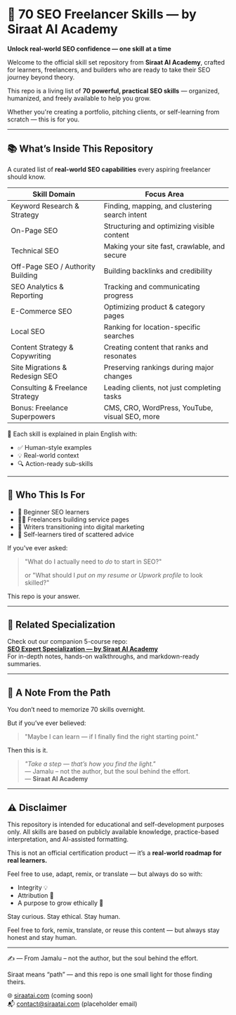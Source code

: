 # 📘 70 SEO Freelancer Skills — by Siraat AI Academy
**Unlock real-world SEO confidence — one skill at a time**

Welcome to the official skill set repository from **Siraat AI Academy**, crafted for learners, freelancers, and builders who are ready to take their SEO journey beyond theory.

This repo is a living list of **70 powerful, practical SEO skills** — organized, humanized, and freely available to help you grow. 

Whether you're creating a portfolio, pitching clients, or self-learning from scratch — this is for you.

---

## 📚 What’s Inside This Repository
A curated list of **real-world SEO capabilities** every aspiring freelancer should know.

| Skill Domain                          | Focus Area                                             |
|--------------------------------------|--------------------------------------------------------|
| Keyword Research & Strategy          | Finding, mapping, and clustering search intent         |
| On-Page SEO                          | Structuring and optimizing visible content             |
| Technical SEO                        | Making your site fast, crawlable, and secure           |
| Off-Page SEO / Authority Building    | Building backlinks and credibility                     |
| SEO Analytics & Reporting            | Tracking and communicating progress                    |
| E-Commerce SEO                       | Optimizing product & category pages                    |
| Local SEO                            | Ranking for location-specific searches                 |
| Content Strategy & Copywriting       | Creating content that ranks and resonates              |
| Site Migrations & Redesign SEO       | Preserving rankings during major changes               |
| Consulting & Freelance Strategy      | Leading clients, not just completing tasks             |
| Bonus: Freelance Superpowers         | CMS, CRO, WordPress, YouTube, visual SEO, more         |

🧰 Each skill is explained in plain English with:
- ✅ Human-style examples
- 💡 Real-world context
- 🔍 Action-ready sub-skills

---

## 🚀 Who This Is For
- 📌 Beginner SEO learners
- 🧑‍💻 Freelancers building service pages
- 🧠 Writers transitioning into digital marketing
- 🧭 Self-learners tired of scattered advice

If you've ever asked:
> "What do I actually need to *do* to start in SEO?"
> 
> or
> "What should I *put on my resume or Upwork profile* to look skilled?"

This repo is your answer.

---

## 🔗 Related Specialization
Check out our companion 5-course repo:  
**[SEO Expert Specialization — by Siraat AI Academy](https://github.com/siraat-ai-academy/seo-expert-siraat-ai)**  
For in-depth notes, hands-on walkthroughs, and markdown-ready summaries.

---

## 📜 A Note From the Path
You don’t need to memorize 70 skills overnight.

But if you’ve ever believed:
> "Maybe I can learn — if I finally find the right starting point."

Then this is it.

> _"Take a step — that’s how you find the light."_  
> — Jamalu – not the author, but the soul behind the effort.  
> — **Siraat AI Academy**

---

## ⚠️ Disclaimer
This repository is intended for educational and self-development purposes only.
All skills are based on publicly available knowledge, practice-based interpretation, and AI-assisted formatting.

This is not an official certification product — it’s a **real-world roadmap for real learners.**

Feel free to use, adapt, remix, or translate — but always do so with:
- Integrity 💡
- Attribution 🙏
- A purpose to grow ethically 🌱

Stay curious. Stay ethical. Stay human.

Feel free to fork, remix, translate, or reuse this content — but always stay honest and stay human.

---

✍️ — From Jamalu – not the author, but the soul behind the effort.

Siraat means “path” — and this repo is one small light for those finding theirs.

🌐 [siraatai.com](https://siraatai.com) (coming soon)  
📬 contact@siraatai.com (placeholder email)
